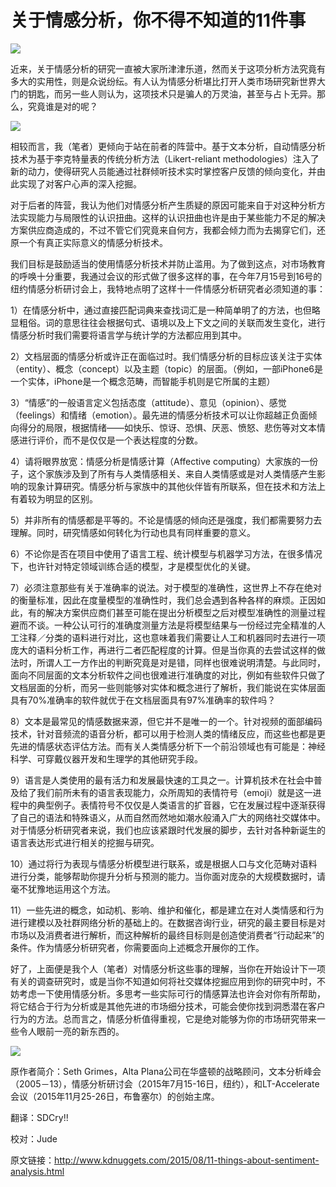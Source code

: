 # 关于情感分析，你不得不知道的11件事

![](http://static.datartisan.com/upload/attachment/2015/08/SCeDBpaV.jpg)

近来，关于情感分析的研究一直被大家所津津乐道，然而关于这项分析方法究竟有多大的实用性，则是众说纷纭。有人认为情感分析堪比打开人类市场研究新世界大门的钥匙，而另一些人则认为，这项技术只是骗人的万灵油，甚至与占卜无异。那么，究竟谁是对的呢？

![](http://static.datartisan.com/upload/attachment/2015/08/DGLTNuka.png)

相较而言，我（笔者）更倾向于站在前者的阵营中。基于文本分析，自动情感分析技术为基于李克特量表的传统分析方法（Likert-reliant methodologies）注入了新的动力，使得研究人员能通过社群倾听技术实时掌控客户反馈的倾向变化，并由此实现了对客户心声的深入挖掘。

对于后者的阵营，我认为他们对情感分析产生质疑的原因可能来自于对这种分析方法实现能力与局限性的认识扭曲。这样的认识扭曲也许是由于某些能力不足的解决方案供应商造成的，不过不管它们究竟来自何方，我都会倾力而为去揭穿它们，还原一个有真正实际意义的情感分析技术。

我们目标是鼓励适当的使用情感分析技术并防止滥用。为了做到这点，对市场教育的呼唤十分重要，我通过会议的形式做了很多这样的事，在今年7月15号到16号的纽约情感分析研讨会上，我特地点明了这样十一件情感分析研究者必须知道的事：

1）在情感分析中，通过直接匹配词典来查找词汇是一种简单明了的方法，也但略显粗俗。词的意思往往会根据句式、语境以及上下文之间的关联而发生变化，进行情感分析时我们需要将语言学与统计学的方法都应用到其中。

2）文档层面的情感分析或许正在面临过时。我们情感分析的目标应该关注于实体（entity）、概念（concept）以及主题（topic）的层面。（例如，一部iPhone6是一个实体，iPhone是一个概念范畴，而智能手机则是它所属的主题）

3）“情感”的一般语言定义包括态度（attitude）、意见（opinion）、感觉（feelings）和情绪（emotion）。最先进的情感分析技术可以让你超越正负面倾向得分的局限，根据情绪——如快乐、惊讶、恐惧、厌恶、愤怒、悲伤等对文本情感进行评价，而不是仅仅是一个表达程度的分数。

4）请将眼界放宽：情感分析是情感计算（Affective computing）大家族的一份子，这个家族涉及到了所有与人类情感相关、来自人类情感或是对人类情感产生影响的现象计算研究。情感分析与家族中的其他伙伴皆有所联系，但在技术和方法上有着较为明显的区别。

5）并非所有的情感都是平等的。不论是情感的倾向还是强度，我们都需要努力去理解。同时，研究情感如何转化为行动也具有同样重要的意义。

6）不论你是否在项目中使用了语言工程、统计模型与机器学习方法，在很多情况下，也许针对特定领域训练合适的模型，才是模型优化的关键。

7）必须注意那些有关于准确率的说法。对于模型的准确性，这世界上不存在绝对的衡量标准，因此在度量模型的准确性时，我们总会遇到各种各样的麻烦。正因如此，有的解决方案供应商们甚至可能在提出分析模型之后对模型准确性的测量过程避而不谈。一种公认可行的准确度测量方法是将模型结果与一份经过完全精准的人工注释／分类的语料进行对比，这也意味着我们需要让人工和机器同时去进行一项庞大的语料分析工作，再进行二者匹配程度的计算。但是当你真的去尝试这样的做法时，所谓人工一方作出的判断究竟是对是错，同样也很难说明清楚。与此同时，面向不同层面的文本分析软件之间也很难进行准确度的对比，例如有些软件只做了文档层面的分析，而另一些则能够对实体和概念进行了解析，我们能说在实体层面具有70%准确率的软件就优于在文档层面具有97%准确率的软件吗？

8）文本是最常见的情感数据来源，但它并不是唯一的一个。针对视频的面部编码技术，针对音频流的语音分析，都可以用于检测人类的情绪反应，而这些也都是更先进的情感状态评估方法。而有关人类情感分析下一个前沿领域也有可能是：神经科学、可穿戴仪器开发和生理学的其他研究手段。

9）语言是人类使用的最有活力和发展最快速的工具之一。计算机技术在社会中普及给了我们前所未有的语言表现能力，众所周知的表情符号（emoji）就是这一进程中的典型例子。表情符号不仅仅是人类语言的扩音器，它在发展过程中逐渐获得了自己的语法和特殊语义，从而自然而然地如潮水般涌入广大的网络社交媒体中。对于情感分析研究者来说，我们也应该紧跟时代发展的脚步，去针对各种新诞生的语言表达形式进行相关的挖掘与研究。

10）通过将行为表现与情感分析模型进行联系，或是根据人口与文化范畴对语料进行分类，能够帮助你提升分析与预测的能力。当你面对庞杂的大规模数据时，请毫不犹豫地运用这个方法。

11）一些先进的概念，如动机、影响、维护和催化，都是建立在对人类情感和行为进行建模以及社群网络分析的基础上的。在数据咨询行业，研究的最主要目标是对市场以及消费者进行解析，而这种解析的最终目标则是创造使消费者“行动起来”的条件。作为情感分析研究者，你需要面向上述概念开展你的工作。

好了，上面便是我个人（笔者）对情感分析这些事的理解，当你在开始设计下一项有关的调查研究时，或是当你不知道如何将社交媒体挖掘应用到你的研究中时，不妨考虑一下使用情感分析。多思考一些实际可行的情感算法也许会对你有所帮助，将它结合于行为分析或是其他先进的市场细分技术，可能会使你找到洞悉潜在客户行为的方法。总而言之，情感分析值得重视，它是绝对能够为你的市场研究带来一些令人眼前一亮的新东西的。

![](http://static.datartisan.com/upload/attachment/2015/08/Gbm6MxoW.jpg)

原作者简介：Seth Grimes，Alta Plana公司在华盛顿的战略顾问，文本分析峰会（2005－13），情感分析研讨会（2015年7月15-16日，纽约），和LT-Accelerate会议（2015年11月25-26日，布鲁塞尔）的创始主席。

翻译：SDCry!!

校对：Jude

原文链接：http://www.kdnuggets.com/2015/08/11-things-about-sentiment-analysis.html
